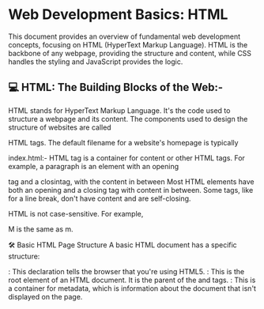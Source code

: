 # Web Development Basics: HTML

This document provides an overview of fundamental web development concepts, focusing on HTML (HyperText Markup Language). HTML is the backbone of any webpage, providing the structure and content, while CSS handles the styling and JavaScript provides the logic.

## 💻 HTML: The Building Blocks of the Web:-

HTML stands for HyperText Markup Language. It's the code used to structure a webpage and its content. The components used to design the structure of websites are called

HTML tags.
         The default filename for a website's homepage is typically

index.html:-
           HTML tag is a container for content or other HTML tags. For example, a paragraph is an element with an opening

tag and a closintag, with the content in between Most HTML elements have both an opening and a closing tag with content in between. Some tags, like for a line break, don't have content and are self-closing.

HTML is not case-sensitive. For example,

M is the same as m.

🛠️ Basic HTML Page Structure A basic HTML document has a specific structure:

: This declaration tells the browser that you're using HTML5. : This is the root element of an HTML document. It is the parent of the and tags. : This is a container for metadata, which is information about the document that isn't displayed on the page. <title>: Sets the title of the page, which appears in the browser tab. : This tag contains all the data that is rendered and displayed by the browser.

📝 Common HTML Tags and Attributes

HTML Attributes: Attributes are used to add more information to a tag. For example,

specifies the language of the document as English.

Heading Tags :- Used to display headings.

H1 :- is the most important heading, 

H6:- is the least important.Paragraph 

Paragraph Tag :-Used for adding paragraphs to your page.

Anchor Tag (): Used to create links.

Example:

Google.

Use

   target="_main" to open a link in a new tab.

   You can also make an image a clickable link by wrapping the

  tag inside an tag.

  Image Tag (): Used to add images.

Example:

. The src attribute specifies the image source, which can be a relative URL.

You can set the height and width of an image using attributes, like or .Line Break Tag :- Adds a line break, or a next line, to your page.

📂 Lists and Tables

💻 Lists & Tables in HTML

This document provides a quick reference for HTML tags used to create lists and tables.

### 📝 Lists

[cite_start]Lists are used to represent real-life list data[cite: 155].



CategoryTagDescriptionUnordered List<ul>[cite_start]Displays a bulleted list[cite: 156, 157].Ordered List<ol>[cite_start]Displays a numbered list[cite: 161, 162].List Item<li>[cite_start]Used for individual items in both unordered and ordered lists[cite: 158, 163].

📊 Tables

[cite_start]Tables are used to represent real-life table data[cite: 167].



ElementTagDescriptionTable<table>[cite_start]The container for all table content[cite: 175].Table Row<tr>[cite_start]Used to display a table row[cite: 168].Table Data<td>[cite_start]Used to display the data within a table cell[cite: 170].Table Header<th>[cite_start]Used to display a table header[cite: 172].Caption<caption>[cite_start]Adds a caption to the table[cite: 191].Table Head<thead>[cite_start]Used to wrap the table's header content[cite: 195].Table Body<tbody>[cite_start]Used to wrap the table's body content[cite: 195].Attributecolspan[cite_start]Creates cells that span across multiple columns[cite: 198, 199].

📝 Forms and User Input

[cite_start]Forms (<form>) are used to collect data from users, such as for sign-ups or login pages[cite: 206, 207].



[cite_start]The action attribute in the <form> tag defines what needs to be performed when a form is submitted[cite: 212, 213].

Here are some common form elements:



[cite_start]Input (<input>): A common form element for user input[cite: 215].

[cite_start]The type attribute specifies the input type, like "text" or "radio"[cite: 216, 219, 223].



[cite_start]The placeholder attribute provides a hint to the user[cite: 216].

[cite_start]Label (<label>): Used to associate a label with a form control[cite: 218].

[cite_start]Checkbox (<input type="checkbox">): Allows users to select one or more options[cite: 231].

[cite_start]Textarea (<textarea>): Creates a multi-line text input area[cite: 239].

[cite_start]Select (<select>): Creates a dropdown list with multiple <option> tags[cite: 242].

🎬 Multimedia and Embedding
Iframe (<iframe>): Used to embed another website within your own webpage.

Video (
controls: Adds video controls like play and pause.

height and width: Sets the dimensions of the video.



loop: Makes the video repeat.

autoplay: Automatically plays the video when the page loads.



i want to underline a specific word in readme.md at my github so suggest me shortcutkeys to underline and many other shortcutkeys with their references

GitHub Flavored Markdown (GFM) does not have a dedicated shortcut key or native syntax for underlining text. However, you can use HTML tags directly within your Markdown file to achieve this.



Underline Text in Markdown

To underline a specific word or phrase, use the HTML tag:

HTML

This is some underlined text.

Other Useful Markdown & HTML Shortcuts

While there are no universal "shortcut keys" like you'd find in a word processor, you can use the following Markdown syntax and HTML tags to format your text.

Emphasis



Bold: Use two asterisks (**) or two underscores (__) around the text.

bold text or bold text



Italic: Use a single asterisk (*) or a single underscore (_) around the text.

strikethrough text



Headings

Use the hash symbol (#) followed by a space at the beginning of a line to create headings. The number of hashes determines the heading level (1-6).

Heading 1



Heading 2



Heading 3

Lists

Unordered List: Use an asterisk (*), a plus sign (+), or a hyphen (-) followed by a space.



Item 1

Item 2

Ordered List: Use a number followed by a period (.) and a space.

First item

Second item

Links & Images

Links: Use square brackets for the text and parentheses for the URL.



Link Text

Images: Add an exclamation mark (!) before the link syntax.





Code



Inline Code: Use a single backtick (`) around the text.

This is some code within a sentence.



Code Block: Use three backticks (```) on the lines before and after the code. You can also specify the language for syntax highlighting.

JavaScript



// Your code here

Horizontal Rule

Use three hyphens (---), asterisks (***), or underscores (___) on a line by themselves.

not in html in .md language



There is no native Markdown syntax for underlining text. However, you can achieve this by directly using HTML tags within your Markdown file, as Markdown is designed to be a superset of HTML.

Underlining in Markdown

To underline text in a Markdown file, you can use the HTML tag.

Markdown

This is an underlined word.

This is the standard and most reliable method for underlining text in a .md file on platforms like GitHub.

Other Markdown Formatting

While underlining isn't a direct Markdown feature, here are some common formatting options with their respective syntax:

Bold: text or text

Italic: text or text



Bold and Italic: text

Strikethrough: text



Headings: Use # for heading 1, ## for heading 2, and so on, up to ######.

Lists:



Unordered: Use *, +, or - followed by a space.

Ordered: Use 1., 2., 3., etc.



Code:

Inline code: Use a single backtick (`).



Code block: Use three backticks (````).

Links: Link Text



Images:

Blockquotes: Use > at the beginning of the line.



For more advanced formatting, such as changing font size or color, you will also need to use HTML and CSS directly within your Markdown file.

Web Development Basics: HTML

This document provides an overview of fundamental web development concepts, focusing on HTML (HyperText Markup Language). HTML is the backbone of any webpage, providing the structure and content, while CSS handles the styling and JavaScript provides the logic. 

💻 HTML: The Building Blocks of the Web

HTML stands for HyperText Markup Language. It's the code used to structure a webpage and its content. The components used to design the structure of websites are called 

HTML tags.

The default filename for a website's homepage is typically

index.html 

HTML tag is a container for content or other HTML tags. 

For example, a paragraph is an element with an opening 

tag and a closing

tag, with the content in between.

 Most HTML elements have both an opening and a closing tag with content in between. Some tags, like 

 

for a line break, don't have content and are self-closing.

HTML is not case-sensitive.

For example, 



 M is the same as m.

 p is same the P



 ## 🛠️ Basic HTML Page Structure

A basic HTML document has a specific structure:



                                                : This declaration tells the browser that you're using HTML5.

                                                



  : This is the root element of an HTML document. It is the parent of the and tags.



: This is a container for metadata, which is information about the document that isn't displayed on the page.

<title>: Sets the title of the page, which appears in the browser tab.

: This tag contains all the data that is rendered and displayed by the browser.

📝 Common HTML Tags and Attributes



HTML Attributes: Attributes are used to add more information to a tag.

For example, 



  specifies the language of the document as English.

Heading Tags (

to

): Used to display headings. 

 

is the most important heading, and

is the least important. Paragraph Tag (

):Used for adding paragraphs to your page.

 Anchor Tag (): Used to create links.

Example: 

  Google.

Use 

 target="_main" to open a link in a new tab.

You can also make an image a clickable link by wrapping the 

  tag inside an tag.

Image Tag (): Used to add images.

Example: 

        . The 

 src attribute specifies the image source, which can be a relative URL.You can set the height and width of an image using attributes, like 

  or .

Line Break Tag (

): Adds a line break, or a next line, to your page.

Text Formatting Tags:

                   



  for bold text.

    for italic text.

    for underline text.

    for bigger text.



  for smaller text.

  Horizontal Ruler (hr): Displays a horizontal line to separate content.



  

Preformatted Text : Displays text exactly as it's written in the code, preserving spaces and line breaks.

📦 Block vs. Inline Elements

Elements can be categorized as block-level or inline-level.



Block-Level Elements: These elements take up the full width available and start on a new line. The 

tag is a common block-level container for other elements. *   Inline-Level Elements: These elements only take up as much width as their content needs and do not start on a new line. The 



tag is a common inline-level container.

📄 HTML Layout and Structure

Semantic Tags: Using the right tags for the right purpose helps with page layout and readability. Examples include 





, , and .Inside the



tag:: For a section on your page.

: For an article.

: For content that is "aside" from the main content, like an ad.

📂 Lists and Tables

Lists (

and ): Used to represent list data.Unordered List (

): Displays a bulleted list. Each item is an  tag.Ordered List (

): Displays a numbered list. Each item is also an  tag.Tables (

): Used to represent data in a table format.

: Used for a table row. and : Used to wrap the table head and body, respectively.colspan attribute: Allows a cell to span across multiple columns.

📝 Forms and User Input

 Forms () are used to collect data from users, such as for sign-ups or login pages.

 Input (): A common form element for user input. The 

 type attribute specifies the type of input, such as "text" or "radio". The 

 placeholder attribute provides a hint to the user.

 Label (): Used to associate a label with a form control.

 Checkbox (): Allows users to select one or more options.

 Textarea (<textarea>): Creates a multi-line text input area.

 Select (): Creates a dropdown list with multiple tags.

🎬 Multimedia and Embedding

 Iframe (<iframe>): Used to embed another website within your own webpage.

 Video (): Used to embed a video. It has several attributes, including:

 controls: Adds video controls like play and pause.

 height and width: Sets the dimensions of the video.

 loop: Makes the video repeat.

 autoplay: Automatically plays the video when the page loads.

provide me this in proper readme.md format so that i can upload this on git hub account so convert it suitable symbol and everything visible on the README.md file so convert it into proper mark down language

Web Development Basics: HTML

This document provides an overview of fundamental web development concepts, focusing on HTML (HyperText Markup Language). HTML is the backbone of any webpage, providing the structure and content , while CSS handles the styling and JavaScript provides the logic.

💻 HTML: The Building Blocks of the Web

HTML stands for HyperText Markup Language. It's the code used to

structure a web page and its content. The components used to design the structure of websites are called

HTML tags.

The default filename for a website's homepage is typically

index.html.

An HTML tag is a container for some content or other HTML tags. For example, a paragraph is an element with an opening

tag and a closing tag, with the content in between. Most HTML elements have both an opening and a closing tag with content in between. Some tags, like

for a line break, don't have content and are self-closing.

HTML is

not case-sensitive. For example,

is the same as .

🛠️ Basic HTML Page Structure

A basic HTML document has a specific structure:

: This declaration tells the browser that you're using HTML5.

: This is the root of an HTML document. It is the parent of the

and tags.

: This is a container for metadata.

<title>: Sets the title of the page.

: This tag contains all the data rendered by the browser.

📝 Common HTML Tags and Attributes

HTML Attributes

Attributes are used to add more information to a tag. For example,

specifies the language of the document as English.

Heading Tags ( to )

Used to display headings in HTML.

is the most important heading, and is the least important.

Paragraph Tag ()

Used to add paragraphs in HTML.

Anchor Tag ()

Used to add links to your page. For example,

Google. To open a link in a new tab, use the attribute

target="_main". You can also make an image a clickable link by wrapping the

tag inside an tag.

Image Tag ()

Used to add images to your page. The

src attribute specifies the image source, which can be a relative URL. You can set the height and width of an image using attributes, like

or .

Line Break Tag ()

Used to add a line break to your page.

Text Formatting Tags

for bold text.

for italic text.

for underline text.

for big text.

for small text.

for subscript text (e.g., H_2O).

for superscript text (e.g., A

n

+B).

Horizontal Ruler ()

Used to display a horizontal line to separate content.

Preformatted Text ()

Used to display text as it is, without ignoring spaces and next lines.

📦 Block vs. Inline Elements

Elements can be categorized as block-level or inline-level.

Block-Level Elements: These elements take up the full width available and start on a new line. The

tag is a common block-level container for other HTML elements.

Inline-Level Elements: These elements only take up as much width as their content needs and do not start on a new line. The

tag is also a container for other HTML elements and is an inline element.

📄 HTML Layout and Structure

Using

semantic tags for layout helps with page structure. Examples include

, , and .

Inside the tag, you can use:

: For a section on your page.

: For an article.

: For content that is "aside" from the main content, like ads.

📂 Lists and Tables

Lists

Lists are used to represent real-life list data.

Unordered List (): Displays a bulleted list. Each item is an

tag.

Ordered List (): Displays a numbered list. Each item is also an

tag.

Tables

Tables are used to represent real-life table data.

: Adds a caption to the table.: Used for table data.: Used for a table header.



: Defines a table.

: Used to display a table row.

and : Used to wrap the table head and body, respectively.colspan attribute: Used to create cells that span over multiple columns.

📝 Forms and User Input

Forms () are used to collect data from the user. The

action attribute is used to define what action is performed when the form is submitted.

Input (): A common form element for user input. The

type attribute specifies the type of input, such as "text" or "radio". The

placeholder attribute provides a hint to the user.

Label (): Used to associate a label with a form control.

Checkbox (): Allows users to select one or more options.

Textarea (<textarea>): Creates a multi-line text input area.

Select (): Creates a dropdown list with multiple tags.

🎬 Multimedia and Embedding



[cite_start]Iframe (<iframe>): Used to embed one website inside another[cite: 249].

[cite_start]Video (<video>): Used to embed a video[cite: 251]. It has several attributes:



[cite_start]controls: Adds video controls[cite: 254].

[cite_start]height: Sets the height of the video[cite: 255].

[cite_start]width: Sets the width of the video[cite: 256].

[cite_start]loop: Makes the video repeat[cite: 257].

[cite_start]autoplay: Automatically plays the video[cite: 258].







height and width: Sets the dimensions of the video.

loop: Makes the video repeat.

autoplay: Automatically plays the video.

: Adds a caption to the table.: Used to display table data.: Used to display a table header.



convert this into proper mark down language so that i can upload this on my git account
